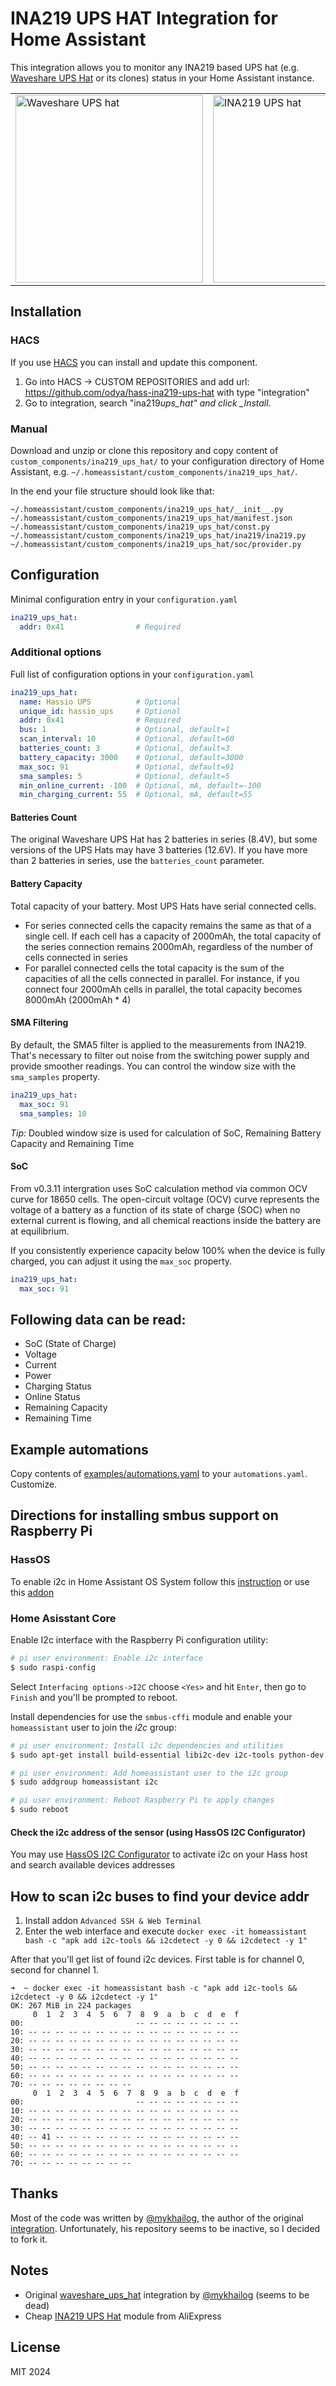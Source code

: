 # INA219 UPS HAT Integration for Home Assistant

This integration allows you to monitor any INA219 based UPS hat (e.g. [Waveshare UPS Hat](https://www.waveshare.com/wiki/UPS_HAT) or its clones) status in your Home Assistant instance.

<table border="0">
<tr>
<td valign="top"><img alt="Waveshare UPS hat" src="https://user-images.githubusercontent.com/1454659/114266149-595d6280-99fd-11eb-9056-dd0fbe178ecc.png" width="300" height="auto"></td>
<td valign="top"><img alt="INA219 UPS hat" src="https://raw.githubusercontent.com/odya/hass-ina219-ups-hat/33137ea16042972f65d71bea2709fe8e60679914/docs/INA219_3S_UPS.jpg" width="300" height="auto"></td>
</tr>
</table>

## Installation

### HACS

If you use [HACS](https://hacs.xyz/) you can install and update this component.

1. Go into HACS -> CUSTOM REPOSITORIES and add url: <https://github.com/odya/hass-ina219-ups-hat> with type "integration"
2. Go to integration, search "ina219*ups_hat" and click \_Install*.

### Manual

Download and unzip or clone this repository and copy content of `custom_components/ina219_ups_hat/` to your configuration directory of Home Assistant, e.g. `~/.homeassistant/custom_components/ina219_ups_hat/`.

In the end your file structure should look like that:

```
~/.homeassistant/custom_components/ina219_ups_hat/__init__.py
~/.homeassistant/custom_components/ina219_ups_hat/manifest.json
~/.homeassistant/custom_components/ina219_ups_hat/const.py
~/.homeassistant/custom_components/ina219_ups_hat/ina219/ina219.py
~/.homeassistant/custom_components/ina219_ups_hat/soc/provider.py
```


## Configuration

Minimal configuration entry in your `configuration.yaml`

```yaml
ina219_ups_hat:
  addr: 0x41                # Required
```

### Additional options

Full list of configuration options in your `configuration.yaml`

```yaml
ina219_ups_hat:
  name: Hassio UPS          # Optional
  unique_id: hassio_ups     # Optional
  addr: 0x41                # Required
  bus: 1                    # Optional, default=1
  scan_interval: 10         # Optional, default=60
  batteries_count: 3        # Optional, default=3
  battery_capacity: 3000    # Optional, default=3000
  max_soc: 91               # Optional, default=91
  sma_samples: 5            # Optional, default=5
  min_online_current: -100  # Optional, mA, default=-100
  min_charging_current: 55  # Optional, mA, default=55
```

#### Batteries Count

The original Waveshare UPS Hat has 2 batteries in series (8.4V), but some versions of the UPS Hats may have 3 batteries (12.6V). If you have more than 2 batteries in series, use the `batteries_count` parameter.

#### Battery Capacity

Total capacity of your battery. Most UPS Hats have serial connected cells.
- For series connected cells the capacity remains the same as that of a single cell. If each cell has a capacity of 2000mAh, the total capacity of the series connection remains 2000mAh, regardless of the number of cells connected in series
- For parallel connected cells the total capacity is the sum of the capacities of all the cells connected in parallel. For instance, if you connect four 2000mAh cells in parallel, the total capacity becomes 8000mAh (2000mAh * 4)

#### SMA Filtering

By default, the SMA5 filter is applied to the measurements from INA219. That's necessary to filter out noise from the switching power supply and provide smoother readings. You can control the window size with the `sma_samples` property.

```yaml
ina219_ups_hat:
  max_soc: 91
  sma_samples: 10
```

*Tip:* Doubled window size is used for calculation of SoC, Remaining Battery Capacity and Remaining Time

#### SoC

From v0.3.11 intergration uses SoC calculation method via common OCV curve for 18650 cells. The open-circuit voltage (OCV) curve represents the voltage of a battery as a function of its state of charge (SOC) when no external current is flowing, and all chemical reactions inside the battery are at equilibrium.

If you consistently experience capacity below 100% when the device is fully charged, you can adjust it using the `max_soc` property.

```yaml
ina219_ups_hat:
  max_soc: 91
```


## Following data can be read:

- SoC (State of Charge)
- Voltage
- Current
- Power
- Charging Status
- Online Status
- Remaining Capacity
- Remaining Time

## Example automations

Copy contents of [examples/automations.yaml](/examples/automations.yaml) to your `automations.yaml`. Customize.

## Directions for installing smbus support on Raspberry Pi

### HassOS

To enable i2c in Home Assistant OS System follow this [instruction](https://www.home-assistant.io/common-tasks/os/#enable-i2c) or
use this [addon](https://community.home-assistant.io/t/add-on-hassos-i2c-configurator/264167)

### Home Asisstant Core

Enable I2c interface with the Raspberry Pi configuration utility:

```bash
# pi user environment: Enable i2c interface
$ sudo raspi-config
```

Select `Interfacing options->I2C` choose `<Yes>` and hit `Enter`, then go to `Finish` and you'll be prompted to reboot.

Install dependencies for use the `smbus-cffi` module and enable your `homeassistant` user to join the *i2c* group:

```bash
# pi user environment: Install i2c dependencies and utilities
$ sudo apt-get install build-essential libi2c-dev i2c-tools python-dev libffi-dev

# pi user environment: Add homeassistant user to the i2c group
$ sudo addgroup homeassistant i2c

# pi user environment: Reboot Raspberry Pi to apply changes
$ sudo reboot
```

#### Check the i2c address of the sensor (using HassOS I2C Configurator)

You may use [HassOS I2C Configurator](https://community.home-assistant.io/t/add-on-hassos-i2c-configurator/264167) to activate i2c on your Hass host and search available devices addresses

## How to scan i2c buses to find your device addr

1. Install addon `Advanced SSH & Web Terminal`
2. Enter the web interface and execute `docker exec -it homeassistant bash -c "apk add i2c-tools && i2cdetect -y 0 && i2cdetect -y 1"`

After that you'll get list of found i2c devices. First table is for channel 0, second for channel 1.
```
➜  ~ docker exec -it homeassistant bash -c "apk add i2c-tools && i2cdetect -y 0 && i2cdetect -y 1"
OK: 267 MiB in 224 packages
     0  1  2  3  4  5  6  7  8  9  a  b  c  d  e  f
00:                         -- -- -- -- -- -- -- -- 
10: -- -- -- -- -- -- -- -- -- -- -- -- -- -- -- -- 
20: -- -- -- -- -- -- -- -- -- -- -- -- -- -- -- -- 
30: -- -- -- -- -- -- -- -- -- -- -- -- -- -- -- -- 
40: -- -- -- -- -- -- -- -- -- -- -- -- -- -- -- -- 
50: -- -- -- -- -- -- -- -- -- -- -- -- -- -- -- -- 
60: -- -- -- -- -- -- -- -- -- -- -- -- -- -- -- -- 
70: -- -- -- -- -- -- -- --                         
     0  1  2  3  4  5  6  7  8  9  a  b  c  d  e  f
00:                         -- -- -- -- -- -- -- -- 
10: -- -- -- -- -- -- -- -- -- -- -- -- -- -- -- -- 
20: -- -- -- -- -- -- -- -- -- -- -- -- -- -- -- -- 
30: -- -- -- -- -- -- -- -- -- -- -- -- -- -- -- -- 
40: -- 41 -- -- -- -- -- -- -- -- -- -- -- -- -- -- 
50: -- -- -- -- -- -- -- -- -- -- -- -- -- -- -- -- 
60: -- -- -- -- -- -- -- -- -- -- -- -- -- -- -- -- 
70: -- -- -- -- -- -- -- --  
```

## Thanks

Most of the code was written by [@mykhailog](https://github.com/mykhailog), the author of the original [integration](https://github.com/mykhailog/hacs_waveshare_ups_hat). Unfortunately, his repository seems to be inactive, so I decided to fork it.

## Notes

- Original [waveshare_ups_hat](https://github.com/mykhailog/hacs_waveshare_ups_hat) integration by [@mykhailog](https://github.com/mykhailog) (seems to be dead)
- Cheap [INA219 UPS Hat](https://www.aliexpress.com/item/1005005071564178.html) module from AliExpress

## License

MIT 2024
